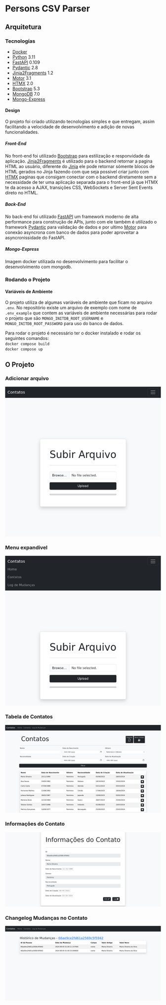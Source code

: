 # Persons CSV Parser

## Arquitetura
### Tecnologías
- [Docker](https://www.docker.com/)
- [Python](https://docs.python.org/3.11/) 3.11
- [FastAPI](https://fastapi.tiangolo.com/) 0.109
- [Pydantic](https://docs.pydantic.dev/) 2.8
- [Jinja2Fragments](https://github.com/sponsfreixes/jinja2-fragments) 1.2
- [Motor](https://motor.readthedocs.io/en/stable/) 3.1
- [HTMX](https://htmx.org/) 2.0
- [Bootstrap](https://getbootstrap.com/) 5.3
- [MongoDB](https://www.mongodb.com/docs/upcoming/release-notes/7.0/) 7.0
- [Mongo-Express](https://hub.docker.com/_/mongo-express/) 


#### Design
O projeto foi criado utilizando tecnologías simples e que entregam, assim facilitando a velocidade de desenvolvimento e adição de novas funcionalidades.

##### Front-End
No front-end foi utilizado [Bootstrap](https://getbootstrap.com/) para estilização e responvidade da aplicação. [Jinja2Fragments](https://github.com/sponsfreixes/jinja2-fragments) é utilizado para o backend retornar a pagina HTML ao usuário, diferente do [Jinja](https://jinja.palletsprojects.com/en/3.1.x/) ele pode retornar sómente blocos de HTML gerados no Jinja fazendo com que seja possivel criar junto com [HTMX](https://htmx.org/) paginas que consigam conectar com o backend diretamente sem a necessidade de ter uma aplicação separada para o front-end já que HTMX te da acesso a AJAX, transições CSS, WebSockets e Server Sent Events direto no HTML.

##### Back-End
No back-end foi utilizado [FastAPI](https://fastapi.tiangolo.com/) um framework moderno de alta performance para construção de APIs, junto com ele também é utilizado o framework [Pydantic](https://docs.pydantic.dev/) para validação de dados e por ultimo [Motor](https://motor.readthedocs.io/en/stable/) para conexão asyncrona com banco de dados para poder aproveitar a asyncronissidade do FastAPI.

##### Mongo-Express
Imagem docker utilizada no desenvolvimento para facilitar o desenvolvimento com mongodb.


### Rodando o Projeto
#### Variáveis de Ambiente
O projeto utiliza de algumas variáveis de ambiente que ficam no arquivo `.env`. No repositório existe um arquivo de exemplo com nome de `.env_example` que contem as variáveis de ambiente necessárias para rodar o projeto que são `MONGO_INITDB_ROOT_USERNAME` e `MONGO_INITDB_ROOT_PASSWORD` para uso do banco de dados.

Para rodar o projeto é necessário ter o docker instalado e rodar os seguintes comandos:  
`docker compose build`  
`docker compose up`

## O Projeto

### Adicionar arquivo
![index](imgs/screnshot_index.png) 
### Menu expandivel
![index](imgs/screnshot_index2.png) 
### Tabela de Contatos
![contact](imgs/screenshot_contacts.png) 
### Informações do Contato
![contat data](imgs/screenshot_contact_data.png) 
### Changelog Mudanças no Contato
![changelog](imgs/screenshot_changelog.png) 
